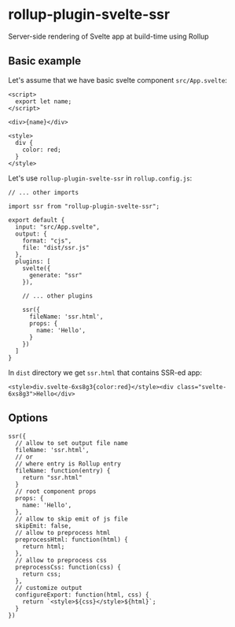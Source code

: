 # rollup-plugin-svelte-ssr

Server-side rendering of Svelte app at build-time using Rollup

## Basic example

Let's assume that we have basic svelte component `src/App.svelte`:

```svelte
<script>
  export let name;
</script>

<div>{name}</div>

<style>
  div {
    color: red;
  }
</style>
```

Let's use `rollup-plugin-svelte-ssr` in `rollup.config.js`:

```
// ... other imports

import ssr from "rollup-plugin-svelte-ssr";

export default {
  input: "src/App.svelte",
  output: {
    format: "cjs",
    file: "dist/ssr.js"
  },
  plugins: [
    svelte({
      generate: "ssr"
    }),

    // ... other plugins

    ssr({
      fileName: 'ssr.html',
      props: {
        name: 'Hello',
      }
    })
  ]
}
```

In `dist` directory we get `ssr.html` that contains SSR-ed app:

```
<style>div.svelte-6xs8g3{color:red}</style><div class="svelte-6xs8g3">Hello</div>
```

## Options

```
ssr({
  // allow to set output file name
  fileName: 'ssr.html',
  // or
  // where entry is Rollup entry
  fileName: function(entry) {
    return "ssr.html"
  }
  // root component props
  props: {
    name: 'Hello',
  },
  // allow to skip emit of js file
  skipEmit: false,
  // allow to preprocess html
  preprocessHtml: function(html) {
    return html;
  },
  // allow to preprocess css
  preprocessCss: function(css) {
    return css;
  },
  // customize output
  configureExport: function(html, css) {
    return `<style>${css}</style>${html}`;
  }
})
```